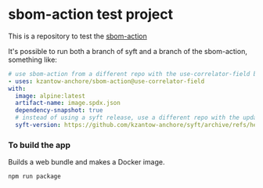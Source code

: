 # sbom-action test project

This is a repository to test the [sbom-action](https://github.com/anchore/sbom-action)

It's possible to run both a branch of syft and a branch of the sbom-action, something like:

```yaml
# use sbom-action from a different repo with the use-correlator-field branch
- uses: kzantow-anchore/sbom-action@use-correlator-field
with:
  image: alpine:latest
  artifact-name: image.spdx.json
  dependency-snapshot: true
  # instead of using a syft release, use a different repo with the update-github-format branch
  syft-version: https://github.com/kzantow-anchore/syft/archive/refs/heads/update-github-format.zip
```

### To build the app

Builds a web bundle and makes a Docker image.

```shell
npm run package
```
